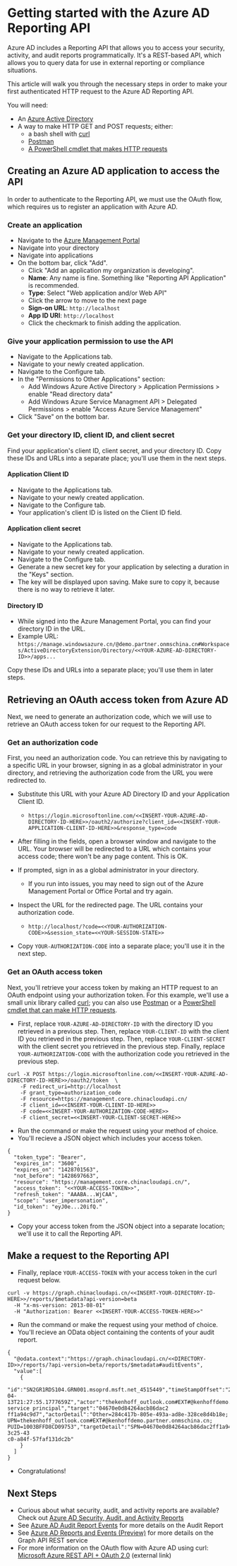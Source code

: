 <properties
   pageTitle="Getting started with the Azure AD Reporting API"
   description="How to get started with the Azure Active Directory Reporting API"
   services="active-directory"
   documentationCenter=""
   authors="yossib"
   manager="mbaldwin"
   editor=""/>

<tags
   ms.service="active-directory"
   ms.date="05/12/2015" 
   wacn.date=""/>


# Getting started with the Azure AD Reporting API

Azure AD includes a Reporting API that allows you to access your security, activity, and audit reports programmatically. It's a REST-based API, which allows you to query data for use in external reporting or compliance situations.

This article will walk you through the necessary steps in order to make your first authenticated HTTP request to the Azure AD Reporting API. 

You will need:

- An [Azure Active Directory](active-directory-whatis)
- A way to make HTTP GET and POST requests; either:
	- a bash shell with [curl](http://curl.haxx.se/)
	- [Postman](https://www.getpostman.com/)
	- [A PowerShell cmdlet that makes HTTP requests](https://technet.microsoft.com/zh-cn/library/hh849901.aspx)



## Creating an Azure AD application to access the API

In order to authenticate to the Reporting API, we must use the OAuth flow, which requires us to register an application with Azure AD.



### Create an application
- Navigate to the [Azure Management Portal](https://manage.windowsazure.cn/)
- Navigate into your directory
- Navigate into applications
- On the bottom bar, click "Add".
	- Click "Add an application my organization is developing".
	- **Name**: Any name is fine. Something like "Reporting API Application" is recommended.
	- **Type**: Select "Web application and/or Web API"
	- Click the arrow to move to the next page
	- **Sign-on URL**: ```http://localhost```
	- **App ID URI**: ```http://localhost```
	- Click the checkmark to finish adding the application.

### Give your application permission to use the API
- Navigate to the Applications tab.
- Navigate to your newly created application.
- Navigate to the Configure tab.
- In the "Permissions to Other Applications" section:
	- Add Windows Azure Active Directory > Application Permissions > enable "Read directory data"
	- Add Windows Azure Service Managment API > Delegated Permissions > enable "Access Azure Service Management"
- Click "Save" on the bottom bar.


### Get your directory ID, client ID, and client secret

Find your application's client ID, client secret, and your directory ID. Copy these IDs and URLs into a separate place; you'll use them in the next steps.

#### Application Client ID
- Navigate to the Applications tab.
- Navigate to your newly created application.
- Navigate to the Configure tab.
- Your application's client ID is listed on the Client ID field.

#### Application client secret
- Navigate to the Applications tab.
- Navigate to your newly created application.
- Navigate to the Configure tab.
- Generate a new secret key for your application by selecting a duration in the "Keys" section.
- The key will be displayed upon saving. Make sure to copy it, because there is no way to retrieve it later.

#### Directory ID
- While signed into the Azure Management Portal, you can find your directory ID in the URL.
- Example URL: ```https://manage.windowsazure.cn/@demo.partner.onmschina.cn#Workspaces/ActiveDirectoryExtension/Directory/<<YOUR-AZURE-AD-DIRECTORY-ID>>/apps...```

Copy these IDs and URLs into a separate place; you'll use them in later steps.



## Retrieving an OAuth access token from Azure AD

Next, we need to generate an authorization code, which we will use to retrieve an OAuth access token for our request to the Reporting API.



### Get an authorization code

First, you need an authorization code. You can retrieve this by navigating to a specific URL in your browser, signing in as a global administrator in your directory, and retrieving the authorization code from the URL you were redirected to.

- Substitute this URL with your Azure AD Directory ID and your Application Client ID.
	- ```https://login.microsoftonline.com/<<INSERT-YOUR-AZURE-AD-DIRECTORY-ID-HERE>>/oauth2/authorize?client_id=<<INSERT-YOUR-APPLICATION-CLIENT-ID-HERE>>&response_type=code```
- After filling in the fields, open a browser window and navigate to the URL. Your browser will be redirected to a URL which contains your access code; there won't be any page content. This is OK. 

- If prompted, sign in as a global administrator in your directory.
	- If you run into issues, you may need to sign out of the Azure Management Portal or Office Portal and try again.
- Inspect the URL for the redirected page. The URL contains your authorization code.
	- ```http://localhost/?code=<<YOUR-AUTHORIZATION-CODE>>&session_state=<<YOUR-SESSION-STATE>>``` 
- Copy ```YOUR-AUTHORIZATION-CODE``` into a separate place; you'll use it in the next step.



### Get an OAuth access token

Next, you'll retrieve your access token by making an HTTP request to an OAuth endpoint using your authorization token. For this example, we'll use a small unix library called [curl](http://curl.haxx.se/); you can also use [Postman](https://www.getpostman.com/) or a [PowerShell cmdlet that can make HTTP requests](https://technet.microsoft.com/zh-cn/library/hh849901.aspx).

- First, replace ```YOUR-AZURE-AD-DIRECTORY-ID``` with the directory ID you retrieved in a previous step. Then, replace ```YOUR-CLIENT-ID``` with the client ID you retrieved in the previous step. Then, replace ```YOUR-CLIENT-SECRET``` with the client secret you retrieved in the previous step. Finally, replace ```YOUR-AUTHORIZATION-CODE``` with the authorization code you retrieved in the previous step.

```
curl -X POST https://login.microsoftonline.com/<<INSERT-YOUR-AZURE-AD-DIRECTORY-ID-HERE>>/oauth2/token  \
	-F redirect_uri=http://localhost
	-F grant_type=authorization_code 
	-F resource=https://management.core.chinacloudapi.cn/
	-F client_id=<<INSERT-YOUR-CLIENT-ID-HERE>>
	-F code=<<INSERT-YOUR-AUTHORIZATION-CODE-HERE>>
	-F client_secret=<<INSERT-YOUR-CLIENT-SECRET-HERE>>
```

- Run the command or make the request using your method of choice.
- You'll recieve a JSON object which includes your access token.

```
{
  "token_type": "Bearer",
  "expires_in": "3600",
  "expires_on": "1428701563",
  "not_before": "1428697663",
  "resource": "https://management.core.chinacloudapi.cn/",
  "access_token": "<<YOUR-ACCESS-TOKEN>>",
  "refresh_token": "AAABA...WjCAA",
  "scope": "user_impersonation",
  "id_token": "eyJ0e...20ifQ."
}
```

- Copy your access token from the JSON object into a separate location; we'll use it to call the Reporting API.



## Make a request to the Reporting API

- Finally, replace ```YOUR-ACCESS-TOKEN``` with your access token in the curl request below.

```
curl -v https://graph.chinacloudapi.cn/<<INSERT-YOUR-DIRECTORY-ID-HERE>>/reports/$metadata?api-version=beta
  -H "x-ms-version: 2013-08-01"
  -H "Authorization: Bearer <<INSERT-YOUR-ACCESS-TOKEN-HERE>>"
```

- Run the command or make the request using your method of choice.
- You'll recieve an OData object containing the contents of your audit report.

```
{
  "@odata.context":"https://graph.chinacloudapi.cn/<<DIRECTORY-ID>>/reports/?api-version=beta/reports/$metadata#auditEvents",
  "value":[
    {
      "id":"SN2GR1RDS104.GRN001.msoprd.msft.net_4515449","timeStampOffset":"2015-04-13T21:27:55.1777659Z","actor":"thekenhoff_outlook.com#EXT#@kenhoffdemo.partner.onmschina.cn","action":"Add service principal","target":"04670e0d84264acb86dac2
ff1a94c9d7","actorDetail":"Other=284c417b-805e-493a-ad8e-328ce8d4b18e; UPN=thekenhoff_outlook.com#EXT#@kenhoffdemo.partner.onmschina.cn; PUID=1003BFFD8CD09753","targetDetail":"SPN=04670e0d84264acb86dac2ff1a94c9d7","tenantId":"c9b13f49-3c25-43
c0-a84f-57faf131dc2b"
    }
  ]
}
```

- Congratulations!


## Next Steps
- Curious about what security, audit, and activity reports are available? Check out [Azure AD Security, Audit, and Activity Reports](active-directory-view-access-usage-reports)
- See [Azure AD Audit Report Events](active-directory-reporting-audit-events) for more details on the Audit Report
- See [Azure AD Reports and Events (Preview)](https://msdn.microsoft.com/zh-cn/library/azure/mt126081.aspx) for more details on the Graph API REST service
- For more information on the OAuth flow with Azure AD using curl: [Microsoft Azure REST API + OAuth 2.0](https://ahmetalpbalkan.com/blog/azure-rest-api-with-oauth2/) (external link)
